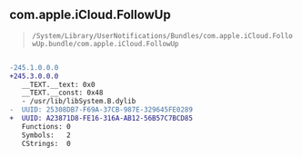 ## com.apple.iCloud.FollowUp

> `/System/Library/UserNotifications/Bundles/com.apple.iCloud.FollowUp.bundle/com.apple.iCloud.FollowUp`

```diff

-245.1.0.0.0
+245.3.0.0.0
   __TEXT.__text: 0x0
   __TEXT.__const: 0x48
   - /usr/lib/libSystem.B.dylib
-  UUID: 25308DB7-F69A-37CB-987E-329645FE0289
+  UUID: A23871D8-FE16-316A-AB12-56B57C7BCD85
   Functions: 0
   Symbols:   2
   CStrings:  0

```
